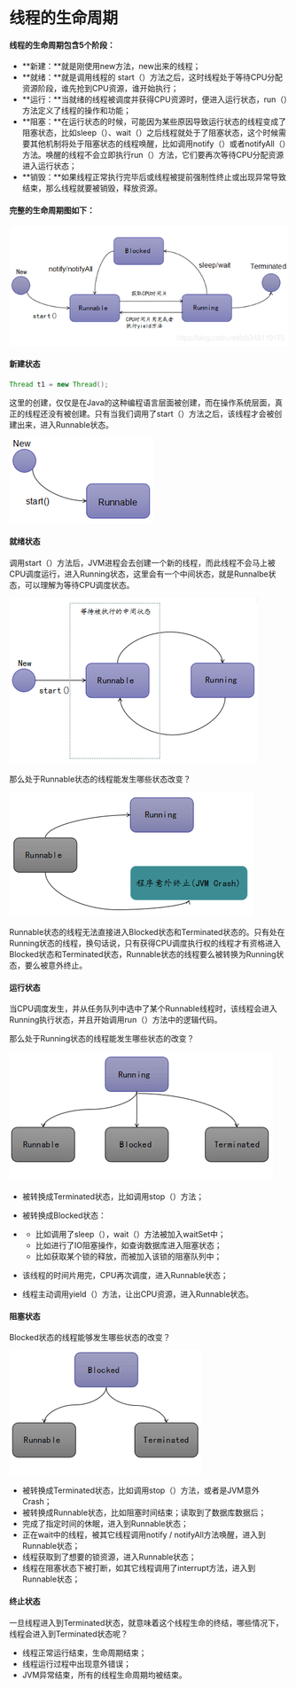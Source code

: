 # 线程的生命周期

#### 线程的生命周期包含5个阶段：

- **新建：**就是刚使用new方法，new出来的线程；
- **就绪：**就是调用线程的 start（）方法之后，这时线程处于等待CPU分配资源阶段，谁先抢到CPU资源，谁开始执行；
- **运行：**当就绪的线程被调度并获得CPU资源时，便进入运行状态，run（）方法定义了线程的操作和功能；
- **阻塞：**在运行状态的时候，可能因为某些原因导致运行状态的线程变成了阻塞状态，比如sleep（）、wait（）之后线程就处于了阻塞状态，这个时候需要其他机制将处于阻塞状态的线程唤醒，比如调用notify（）或者notifyAll（）方法。唤醒的线程不会立即执行run（）方法，它们要再次等待CPU分配资源进入运行状态；
- **销毁：**如果线程正常执行完毕后或线程被提前强制性终止或出现异常导致结束，那么线程就要被销毁，释放资源。

#### 完整的生命周期图如下：

![img](../../image/img/1673617984881-24acc25e-8481-4dab-b538-39040407eb13.png)

#### 新建状态

```java
Thread t1 = new Thread();
```

这里的创建，仅仅是在Java的这种编程语言层面被创建，而在操作系统层面，真正的线程还没有被创建。只有当我们调用了start（）方法之后，该线程才会被创建出来，进入Runnable状态。

![img](../../image/img/1673618179658-935c682e-7780-4ca0-8b2f-84ebfa32bbcf.png)

#### 就绪状态

调用start（）方法后，JVM进程会去创建一个新的线程，而此线程不会马上被CPU调度运行，进入Running状态，这里会有一个中间状态，就是Runnalbe状态，可以理解为等待CPU调度状态。

![img](../../image/img/1673618503894-149628a8-f08d-4121-b1b5-12d8eec7cc83.png)

那么处于Runnable状态的线程能发生哪些状态改变？

![img](../../image/img/1673618551658-81733d40-fe3b-467e-aaa8-069592736299.png)

Runnable状态的线程无法直接进入Blocked状态和Terminated状态的。只有处在Running状态的线程，换句话说，只有获得CPU调度执行权的线程才有资格进入Blocked状态和Terminated状态，Runnable状态的线程要么被转换为Running状态，要么被意外终止。

#### 运行状态

当CPU调度发生，并从任务队列中选中了某个Runnable线程时，该线程会进入Running执行状态，并且开始调用run（）方法中的逻辑代码。

那么处于Running状态的线程能发生哪些状态的改变？

![img](../../image/img/1673618889815-69fbadf1-3f24-4734-bdc2-8aedb599300e.png)

- 被转换成Terminated状态，比如调用stop（）方法；
- 被转换成Blocked状态：

- - 比如调用了sleep（），wait（）方法被加入waitSet中；
  - 比如进行了IO阻塞操作，如查询数据库进入阻塞状态；
  - 比如获取某个锁的释放，而被加入该锁的阻塞队列中；

- 该线程的时间片用完，CPU再次调度，进入Runnable状态；
- 线程主动调用yield（）方法，让出CPU资源，进入Runnable状态。

#### 阻塞状态

Blocked状态的线程能够发生哪些状态的改变？

![img](../../image/img/1673619354106-d9ecd656-fba4-4753-b37e-e3567b054cb9.png)

- 被转换成Terminated状态，比如调用stop（）方法，或者是JVM意外Crash；
- 被转换成Runnable状态，比如阻塞时间结束；读取到了数据库数据后；
- 完成了指定时间的休眠，进入到Runnable状态；
- 正在wait中的线程，被其它线程调用notify / notifyAll方法唤醒，进入到Runnable状态；
- 线程获取到了想要的锁资源，进入Runnable状态；
- 线程在阻塞状态下被打断，如其它线程调用了interrupt方法，进入到Runnable状态；

#### 终止状态

一旦线程进入到Terminated状态，就意味着这个线程生命的终结，哪些情况下，线程会进入到Terminated状态呢？

- 线程正常运行结束，生命周期结束；
- 线程运行过程中出现意外错误；
- JVM异常结束，所有的线程生命周期均被结束。